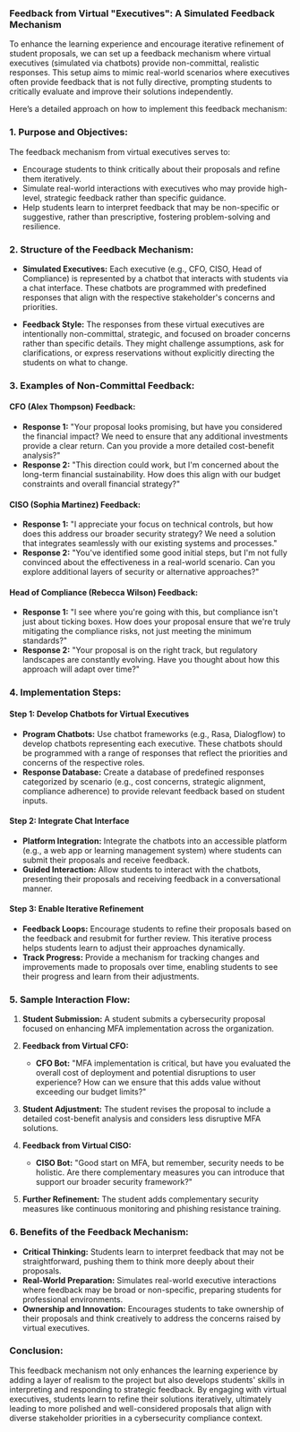 ### **Feedback from Virtual "Executives": A Simulated Feedback Mechanism**

To enhance the learning experience and encourage iterative refinement of student proposals, we can set up a feedback mechanism where virtual executives (simulated via chatbots) provide non-committal, realistic responses. This setup aims to mimic real-world scenarios where executives often provide feedback that is not fully directive, prompting students to critically evaluate and improve their solutions independently.

Here’s a detailed approach on how to implement this feedback mechanism:

### **1. Purpose and Objectives:**
The feedback mechanism from virtual executives serves to:
- Encourage students to think critically about their proposals and refine them iteratively.
- Simulate real-world interactions with executives who may provide high-level, strategic feedback rather than specific guidance.
- Help students learn to interpret feedback that may be non-specific or suggestive, rather than prescriptive, fostering problem-solving and resilience.

### **2. Structure of the Feedback Mechanism:**
- **Simulated Executives:** Each executive (e.g., CFO, CISO, Head of Compliance) is represented by a chatbot that interacts with students via a chat interface. These chatbots are programmed with predefined responses that align with the respective stakeholder's concerns and priorities.
  
- **Feedback Style:** The responses from these virtual executives are intentionally non-committal, strategic, and focused on broader concerns rather than specific details. They might challenge assumptions, ask for clarifications, or express reservations without explicitly directing the students on what to change.

### **3. Examples of Non-Committal Feedback:**

#### **CFO (Alex Thompson) Feedback:**
- **Response 1:** "Your proposal looks promising, but have you considered the financial impact? We need to ensure that any additional investments provide a clear return. Can you provide a more detailed cost-benefit analysis?"
- **Response 2:** "This direction could work, but I'm concerned about the long-term financial sustainability. How does this align with our budget constraints and overall financial strategy?"

#### **CISO (Sophia Martinez) Feedback:**
- **Response 1:** "I appreciate your focus on technical controls, but how does this address our broader security strategy? We need a solution that integrates seamlessly with our existing systems and processes."
- **Response 2:** "You've identified some good initial steps, but I'm not fully convinced about the effectiveness in a real-world scenario. Can you explore additional layers of security or alternative approaches?"

#### **Head of Compliance (Rebecca Wilson) Feedback:**
- **Response 1:** "I see where you're going with this, but compliance isn't just about ticking boxes. How does your proposal ensure that we're truly mitigating the compliance risks, not just meeting the minimum standards?"
- **Response 2:** "Your proposal is on the right track, but regulatory landscapes are constantly evolving. Have you thought about how this approach will adapt over time?"

### **4. Implementation Steps:**

#### **Step 1: Develop Chatbots for Virtual Executives**
- **Program Chatbots:** Use chatbot frameworks (e.g., Rasa, Dialogflow) to develop chatbots representing each executive. These chatbots should be programmed with a range of responses that reflect the priorities and concerns of the respective roles.
- **Response Database:** Create a database of predefined responses categorized by scenario (e.g., cost concerns, strategic alignment, compliance adherence) to provide relevant feedback based on student inputs.

#### **Step 2: Integrate Chat Interface**
- **Platform Integration:** Integrate the chatbots into an accessible platform (e.g., a web app or learning management system) where students can submit their proposals and receive feedback.
- **Guided Interaction:** Allow students to interact with the chatbots, presenting their proposals and receiving feedback in a conversational manner.

#### **Step 3: Enable Iterative Refinement**
- **Feedback Loops:** Encourage students to refine their proposals based on the feedback and resubmit for further review. This iterative process helps students learn to adjust their approaches dynamically.
- **Track Progress:** Provide a mechanism for tracking changes and improvements made to proposals over time, enabling students to see their progress and learn from their adjustments.

### **5. Sample Interaction Flow:**
1. **Student Submission:** A student submits a cybersecurity proposal focused on enhancing MFA implementation across the organization.
   
2. **Feedback from Virtual CFO:**
   - **CFO Bot:** "MFA implementation is critical, but have you evaluated the overall cost of deployment and potential disruptions to user experience? How can we ensure that this adds value without exceeding our budget limits?"

3. **Student Adjustment:** The student revises the proposal to include a detailed cost-benefit analysis and considers less disruptive MFA solutions.
   
4. **Feedback from Virtual CISO:**
   - **CISO Bot:** "Good start on MFA, but remember, security needs to be holistic. Are there complementary measures you can introduce that support our broader security framework?"

5. **Further Refinement:** The student adds complementary security measures like continuous monitoring and phishing resistance training.

### **6. Benefits of the Feedback Mechanism:**
- **Critical Thinking:** Students learn to interpret feedback that may not be straightforward, pushing them to think more deeply about their proposals.
- **Real-World Preparation:** Simulates real-world executive interactions where feedback may be broad or non-specific, preparing students for professional environments.
- **Ownership and Innovation:** Encourages students to take ownership of their proposals and think creatively to address the concerns raised by virtual executives.

### **Conclusion:**
This feedback mechanism not only enhances the learning experience by adding a layer of realism to the project but also develops students' skills in interpreting and responding to strategic feedback. By engaging with virtual executives, students learn to refine their solutions iteratively, ultimately leading to more polished and well-considered proposals that align with diverse stakeholder priorities in a cybersecurity compliance context.